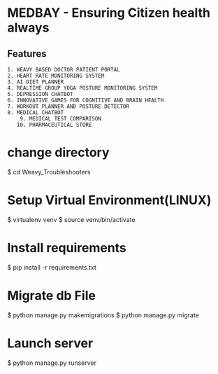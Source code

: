 # MEDBAY - Ensuring Citizen health always

## Features
	1. WEAVY BASED DOCTOR PATIENT PORTAL
	2. HEART RATE MONITORING SYSTEM
	3. AI DIET PLANNER
	4. REALTIME GROUP YOGA POSTURE MONITORING SYSTEM
	5. DEPRESSION CHATBOT
	6. INNOVATIVE GAMES FOR COGNITIVE AND BRAIN HEALTH
	7. WORKOUT PLANNER AND POSTURE DETECTOR
	8. MEDICAL CHATBOT
        9. MEDICAL TEST COMPARISON
       10. PHARMACEUTICAL STORE

# change directory
$ cd Weavy_Troubleshooters

# Setup Virtual Environment(LINUX)
$ virtualenv venv
$ source venv/bin/activate

# Install requirements
$ pip install -r requirements.txt

# Migrate db File
$ python manage.py makemigrations
$ python manage.py migrate

# Launch server
$ python manage.py runserver

